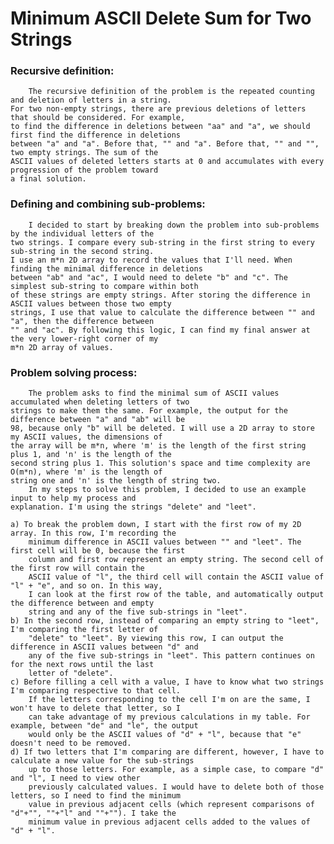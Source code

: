# Minimum ASCII Delete Sum for Two Strings

### Recursive definition:
		The recursive definition of the problem is the repeated counting and deletion of letters in a string.
	For two non-empty strings, there are previous deletions of letters that should be considered. For example, 
	to find the difference in deletions between "aa" and "a", we should first find the difference in deletions 
	between "a" and "a". Before that, "" and "a". Before that, "" and "", two empty strings. The sum of the 
	ASCII values of deleted letters starts at 0 and accumulates with every progression of the problem toward
	a final solution.
	
### Defining and combining sub-problems:
		I decided to start by breaking down the problem into sub-problems by the individual letters of the 
	two strings. I compare every sub-string in the first string to every sub-string in the second string.
	I use an m*n 2D array to record the values that I'll need. When finding the minimal difference in deletions 
	between "ab" and "ac", I would need to delete "b" and "c". The simplest sub-string to compare within both
	of these strings are empty strings. After storing the difference in ASCII values between those two empty
	strings, I use that value to calculate the difference between "" and "a", then the difference between
	"" and "ac". By following this logic, I can find my final answer at the very lower-right corner of my
	m*n 2D array of values.
	

### Problem solving process:
		The problem asks to find the minimal sum of ASCII values accumulated when deleting letters of two
	strings to make them the same. For example, the output for the difference between "a" and "ab" will be
	98, because only "b" will be deleted. I will use a 2D array to store my ASCII values, the dimensions of
	the array will be m*n, where 'm' is the length of the first string plus 1, and 'n' is the length of the
	second string plus 1. This solution's space and time complexity are O(m*n), where 'm' is the length of 
	string one and 'n' is the length of string two.
		In my steps to solve this problem, I decided to use an example input to help my process and 
	explanation. I'm using the strings "delete" and "leet".
	
	a) To break the problem down, I start with the first row of my 2D array. In this row, I'm recording the 
		minimum difference in ASCII values between "" and "leet". The first cell will be 0, because the first
		column and first row represent an empty string. The second cell of the first row will contain the
		ASCII value of "l", the third cell will contain the ASCII value of "l" + "e", and so on. In this way,
		I can look at the first row of the table, and automatically output the difference between and empty
		string and any of the five sub-strings in "leet".
 	b) In the second row, instead of comparing an empty string to "leet", I'm comparing the first letter of
		"delete" to "leet". By viewing this row, I can output the difference in ASCII values between "d" and
		any of the five sub-strings in "leet". This pattern continues on for the next rows until the last
		letter of "delete".
	c) Before filling a cell with a value, I have to know what two strings I'm comparing respective to that cell.
		If the letters corresponding to the cell I'm on are the same, I won't have to delete that letter, so I
		can take advantage of my previous calculations in my table. For example, between "de" and "le", the output
		would only be the ASCII values of "d" + "l", because that "e" doesn't need to be removed. 
	d) If two letters that I'm comparing are different, however, I have to calculate a new value for the sub-strings 
		up to those letters. For example, as a simple case, to compare "d" and "l", I need to view other 
		previously calculated values. I would have to delete both of those letters, so I need to find the minimum 
		value in previous adjacent cells (which represent comparisons of "d"+"", ""+"l" and ""+""). I take the 
		minimum value in previous adjacent cells added to the values of "d" + "l".
